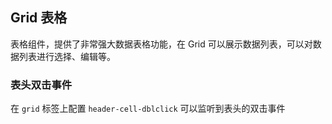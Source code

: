 <div class="demo-header">
<p class="overviewicon">
  <span class="wapi-list-form"/>
</p>

## Grid 表格

<nova-uxlink widget-name="Grid"></nova-uxlink>

表格组件，提供了非常强大数据表格功能，在 Grid 可以展示数据列表，可以对数据列表进行选择、编辑等。
</div>

### 表头双击事件

在 `grid` 标签上配置 `header-cell-dblclick` 可以监听到表头的双击事件

<nova-demo-view link="grid/event/header-dblclick-event"></nova-demo-view>

<br>
